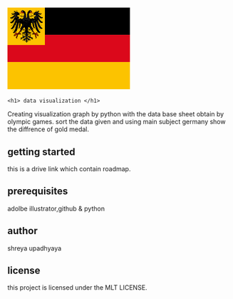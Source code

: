 # <!DOCTYPE html>
<html>
<head>
	<title></title>
</head>
<body>
	<img src="images/germany.png">

	<h1> data visualization </h1>

<p>Creating visualization graph by python  with the data base sheet obtain by olympic games. sort the data given and using  main subject germany show the diffrence of gold medal.

<h2> getting started</h2>
this is a drive link which contain roadmap.
<link rel="stylesheet" type="text/css" href="assests/data visualization blue print.docx">
<h2>prerequisites</h2>
adolbe illustrator,github & python

<h2>author</h2>
shreya upadhyaya
<h2>license</h2>
this project is licensed under the MLT LICENSE.








</p>



</body>
</html>
